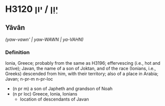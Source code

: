 # H3120 יָוָן / יון

## Yâvân

_(yaw-vawn' | yaw-WAWN | ya-VAHN)_

### Definition

Ionia, Greece; probably from the same as H3196; effervescing (i.e., hot and active); Javan, the name of a son of Joktan, and of the race (Ionians, i.e., Greeks) descended from him, with their territory; also of a place in Arabia; Javan; n-pr-m n-pr-loc

- (n pr m) a son of Japheth and grandson of Noah
- (n pr loc) Greece, Ionia, Ionians
  - location of descendants of Javan
